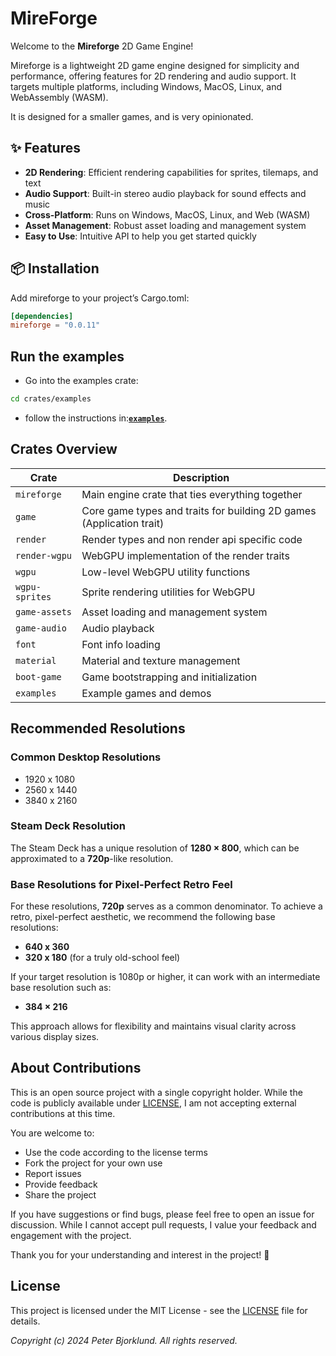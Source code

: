 # MireForge

Welcome to the **Mireforge** 2D Game Engine!

Mireforge is a lightweight 2D game engine designed for simplicity and performance, offering features for 2D rendering and audio support. It targets multiple platforms, including Windows, MacOS, Linux, and WebAssembly (WASM).

It is designed for a smaller games, and is very opinionated.

## ✨ Features

- **2D Rendering**: Efficient rendering capabilities for sprites, tilemaps, and text
- **Audio Support**: Built-in stereo audio playback for sound effects and music
- **Cross-Platform**: Runs on Windows, MacOS, Linux, and Web (WASM)
- **Asset Management**: Robust asset loading and management system
- **Easy to Use**: Intuitive API to help you get started quickly

## 📦 Installation

Add mireforge to your project’s Cargo.toml:

```toml
[dependencies]
mireforge = "0.0.11"
```

## Run the examples

- Go into the examples crate:

```bash
cd crates/examples
```

- follow the instructions in:**[`examples`](crates/examples/README.md)**.

## Crates Overview

| Crate          | Description                                                          |
| -------------- | -------------------------------------------------------------------- |
| `mireforge`    | Main engine crate that ties everything together                      |
| `game`         | Core game types and traits for building 2D games (Application trait) |
| `render`       | Render types and non render api specific code                        |
| `render-wgpu`  | WebGPU implementation of the render traits                           |
| `wgpu`         | Low-level WebGPU utility functions                                   |
| `wgpu-sprites` | Sprite rendering utilities for WebGPU                                |
| `game-assets`  | Asset loading and management system                                  |
| `game-audio`   | Audio playback                                                       |
| `font`         | Font info loading                                                    |
| `material`     | Material and texture management                                      |
| `boot-game`    | Game bootstrapping and initialization                                |
| `examples`     | Example games and demos                                              |

## Recommended Resolutions

### Common Desktop Resolutions

- 1920 x 1080
- 2560 x 1440
- 3840 x 2160

### Steam Deck Resolution

The Steam Deck has a unique resolution of **1280 × 800**, which can be approximated to a **720p**-like resolution.

### Base Resolutions for Pixel-Perfect Retro Feel

For these resolutions, **720p** serves as a common denominator. To achieve a retro, pixel-perfect aesthetic, we recommend the following base resolutions:

- **640 x 360**
- **320 x 180** (for a truly old-school feel)

If your target resolution is 1080p or higher, it can work with an intermediate base resolution such as:

- **384 × 216**

This approach allows for flexibility and maintains visual clarity across various display sizes.

## About Contributions

This is an open source project with a single copyright holder.
While the code is publicly available under [LICENSE](LICENSE), I am not accepting external contributions at this time.

You are welcome to:

- Use the code according to the license terms
- Fork the project for your own use
- Report issues
- Provide feedback
- Share the project

If you have suggestions or find bugs, please feel free to open an issue for discussion. While I cannot accept pull requests, I value your feedback and engagement with the project.

Thank you for your understanding and interest in the project! 🙏

## License

This project is licensed under the MIT License - see the [LICENSE](LICENSE) file for details.

_Copyright (c) 2024 Peter Bjorklund. All rights reserved._
